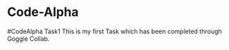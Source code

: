 # Code-Alpha
#CodeAlpha Task1 This is my first Task which has been completed through Goggle Collab.

